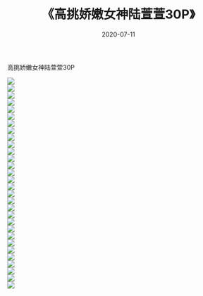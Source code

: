 ﻿---
layout: post
title:  《高挑娇嫩女神陆萱萱30P》
date:   2020-07-11
img: http://img.660000.xyz/Sharelink/性感/2020/高挑娇嫩女神陆萱萱30P/000.jpg
categories: [美女, 清纯, 唯美]
---

高挑娇嫩女神陆萱萱30P

  ![](http://img.660000.xyz/Sharelink/性感/2020/高挑娇嫩女神陆萱萱30P/001.jpg) <br> ![](http://img.660000.xyz/Sharelink/性感/2020/高挑娇嫩女神陆萱萱30P/002.jpg) <br> ![](http://img.660000.xyz/Sharelink/性感/2020/高挑娇嫩女神陆萱萱30P/003.jpg) <br> ![](http://img.660000.xyz/Sharelink/性感/2020/高挑娇嫩女神陆萱萱30P/004.jpg) <br> ![](http://img.660000.xyz/Sharelink/性感/2020/高挑娇嫩女神陆萱萱30P/005.jpg) <br> ![](http://img.660000.xyz/Sharelink/性感/2020/高挑娇嫩女神陆萱萱30P/006.jpg) <br> ![](http://img.660000.xyz/Sharelink/性感/2020/高挑娇嫩女神陆萱萱30P/007.jpg) <br> ![](http://img.660000.xyz/Sharelink/性感/2020/高挑娇嫩女神陆萱萱30P/008.jpg) <br> ![](http://img.660000.xyz/Sharelink/性感/2020/高挑娇嫩女神陆萱萱30P/009.jpg) <br> ![](http://img.660000.xyz/Sharelink/性感/2020/高挑娇嫩女神陆萱萱30P/010.jpg) <br> ![](http://img.660000.xyz/Sharelink/性感/2020/高挑娇嫩女神陆萱萱30P/011.jpg) <br> ![](http://img.660000.xyz/Sharelink/性感/2020/高挑娇嫩女神陆萱萱30P/012.jpg) <br> ![](http://img.660000.xyz/Sharelink/性感/2020/高挑娇嫩女神陆萱萱30P/013.jpg) <br> ![](http://img.660000.xyz/Sharelink/性感/2020/高挑娇嫩女神陆萱萱30P/014.jpg) <br> ![](http://img.660000.xyz/Sharelink/性感/2020/高挑娇嫩女神陆萱萱30P/015.jpg) <br> ![](http://img.660000.xyz/Sharelink/性感/2020/高挑娇嫩女神陆萱萱30P/016.jpg) <br> ![](http://img.660000.xyz/Sharelink/性感/2020/高挑娇嫩女神陆萱萱30P/017.jpg) <br> ![](http://img.660000.xyz/Sharelink/性感/2020/高挑娇嫩女神陆萱萱30P/018.jpg) <br> ![](http://img.660000.xyz/Sharelink/性感/2020/高挑娇嫩女神陆萱萱30P/019.jpg) <br> ![](http://img.660000.xyz/Sharelink/性感/2020/高挑娇嫩女神陆萱萱30P/020.jpg) <br> ![](http://img.660000.xyz/Sharelink/性感/2020/高挑娇嫩女神陆萱萱30P/021.jpg) <br> ![](http://img.660000.xyz/Sharelink/性感/2020/高挑娇嫩女神陆萱萱30P/022.jpg) <br> ![](http://img.660000.xyz/Sharelink/性感/2020/高挑娇嫩女神陆萱萱30P/023.jpg) <br> ![](http://img.660000.xyz/Sharelink/性感/2020/高挑娇嫩女神陆萱萱30P/024.jpg) <br> ![](http://img.660000.xyz/Sharelink/性感/2020/高挑娇嫩女神陆萱萱30P/025.jpg) <br> ![](http://img.660000.xyz/Sharelink/性感/2020/高挑娇嫩女神陆萱萱30P/026.jpg) <br> ![](http://img.660000.xyz/Sharelink/性感/2020/高挑娇嫩女神陆萱萱30P/027.jpg) <br> ![](http://img.660000.xyz/Sharelink/性感/2020/高挑娇嫩女神陆萱萱30P/028.jpg) <br> ![](http://img.660000.xyz/Sharelink/性感/2020/高挑娇嫩女神陆萱萱30P/029.jpg) <br> ![](http://img.660000.xyz/Sharelink/性感/2020/高挑娇嫩女神陆萱萱30P/030.jpg) <br>